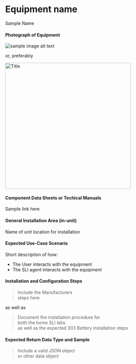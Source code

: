 # Equipment name
 
 Sample Name

 #### Photograph of Equipment

 ![sample image alt text](linkableImage.png)

 or, preferably

 <img src="filename.jpg" alt="Title" width="400">

 #### Component Data Sheets or Techical Manuals
 
 Sample link here

 #### General Installation Area (in-unit)

 Name of unit location for installation

 #### Expected Use-Case Scenario

 Short description of how:
 - The User interacts with the equipment
 - The SLI agent interacts with the equipment

 #### Installation and Configuration Steps
 > Include the Manufacturers  
 > steps here  

 as well as

 > Document the installation procedure for  
 > both the home SLI labs  
 > as well as the expected 303 Battery Installation steps  

 #### Expected Return Data Type and Sample

 > Include a valid JSON object  
 > or other data object  
 